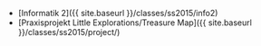 *   [Informatik 2]({{ site.baseurl }}/classes/ss2015/info2)
*   [Praxisprojekt Little Explorations/Treasure Map]({{ site.baseurl }}/classes/ss2015/project/)
  
